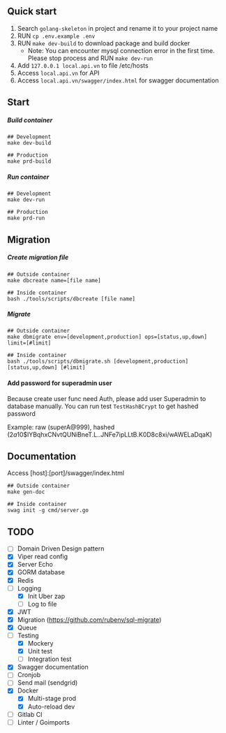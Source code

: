 ## Quick start
1. Search `golang-skeleton` in project and rename it to your project name
2. RUN `cp .env.example .env`
3. RUN `make dev-build` to download package and build docker  
    - Note: You can encounter mysql connection error in the first time. Please stop process and RUN `make dev-run`
4. Add `127.0.0.1 local.api.vn` to file /etc/hosts
5. Access `local.api.vn` for API
6. Access `local.api.vn/swagger/index.html` for swagger documentation


## Start
##### Build container
```shell script
## Development
make dev-build

## Production
make prd-build
```

##### Run container
```shell script
## Development
make dev-run

## Production
make prd-run
```

## Migration
##### Create migration file
```shell script
## Outside container
make dbcreate name=[file name]

## Inside container
bash ./tools/scripts/dbcreate [file name]
```

##### Migrate
```shell script
## Outside container
make dbmigrate env=[development,production] ops=[status,up,down] limit=[#limit]

## Inside container
bash ./tools/scripts/dbmigrate.sh [development,production] [status,up,down] [#limit]
```

#### Add password for superadmin user
Because create user func need Auth, please add user Superadmin to database manually. You can run test `TestHashBCrypt` to get hashed password

Example: raw (superA@999), hashed ($2a$10$lYBqhxCNvtQUNiBneT.L..JNFe7ipLLtB.K0D8c8xi/wAWELaDqaK)


## Documentation
Access [host]:[port]/swagger/index.html
```shell script
## Outside container
make gen-doc

## Inside container
swag init -g cmd/server.go
```

## TODO
- [ ] Domain Driven Design pattern
- [x] Viper read config
- [x] Server Echo
- [x] GORM database
- [x] Redis
- [ ] Logging
    - [x] Init Uber zap
    - [ ] Log to file
- [x] JWT
- [x] Migration (https://github.com/rubenv/sql-migrate)
- [x] Queue
- [ ] Testing
    - [x] Mockery
    - [x] Unit test
    - [ ] Integration test
- [x] Swagger documentation
- [ ] Cronjob
- [ ] Send mail (sendgrid)
- [x] Docker
    - [x] Multi-stage prod
    - [x] Auto-reload dev
- [ ] Gitlab CI
- [ ] Linter / Goimports